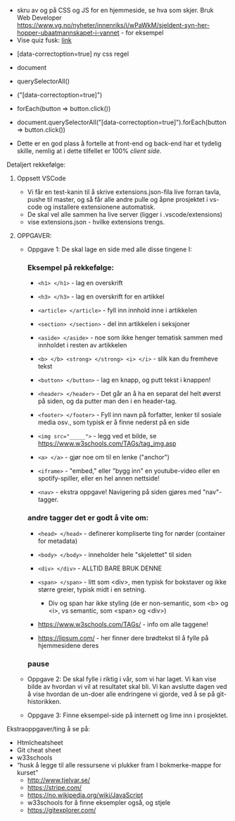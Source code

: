 

- skru av og på CSS og JS for en hjemmeside, se hva som skjer.
Bruk Web Developer
  https://www.vg.no/nyheter/innenriks/i/wPaWkM/sjeldent-syn-her-hopper-ubaatmannskapet-i-vannet - for eksempel
- Vise quiz fusk: [link](https://www.nrk.no/kultur/quiz_-noreg-rundt-med-forfattarar-1.15008193)
* [data-correctoption=true]  ny css regel
* document
* querySelectorAll()
* ("[data-correctoption=true]")
* forEach(button => button.click())
* document.querySelectorAll("[data-correctoption=true]").forEach(button => button.click())

* Dette er en god plass å fortelle at front-end og back-end har et tydelig skille, nemlig at i dette tilfellet er 100% _client side_.

Detaljert rekkefølge:



1. Oppsett VSCode
    * Vi får en test-kanin til å skrive extensions.json-fila live forran tavla, pushe til master, og så får alle andre pulle og åpne prosjektet i vs-code og installere extensionene automatisk.
    * De skal vel alle sammen ha live server (ligger i .vscode/extensions)
    * vise extensions.json - hvilke extensions trengs.

5. OPPGAVER:
    * Oppgave 1: De skal lage en side med alle disse tingene I:

        ### Eksempel på rekkefølge:
        * `<h1> </h1>` - lag en overskrift
        * `<h3> </h3>` - lag en overskrift for en artikkel
        * `<article> </article>` - fyll inn innhold inne i artikkelen
        * `<section> </section>` - del inn artikkelen i seksjoner
        * `<aside> </aside>` - noe som ikke henger tematisk sammen med innholdet i resten av artikkelen
        * `<b> </b> <strong> </strong> <i> </i>` - slik kan du fremheve tekst
        * `<button> </button>` - lag en knapp, og putt tekst i knappen!

        * `<header> </header>` - Det går an å ha en separat del helt øverst på siden, og da putter man den i en header-tag.
        * `<footer> </footer>` - Fyll inn navn på forfatter, lenker til sosiale media osv., som typisk er å finne nederst på en side
        
        * `<img src="_____">` - legg ved et bilde, se https://www.w3schools.com/TAGs/tag_img.asp
        * `<a> </a>` - gjør noe om til en lenke ("anchor")
        * `<iframe>` - "embed," eller "bygg inn" en youtube-video eller en spotify-spiller, eller en hel annen nettside!
        * `<nav>` - ekstra oppgave! Navigering på siden gjøres med "nav"-tagger.

        ### andre tagger det er godt å vite om:
        * `<head> </head>` - definerer kompliserte ting for nørder (container for metadata)
        * `<body> </body>` - inneholder hele "skjelettet" til siden
        * `<div> </div>` - ALLTID BARE BRUK DENNE
        * `<span> </span>` - litt som \<div>, men typisk for bokstaver og ikke større greier, typisk midt i en setning.
            * Div og span har ikke styling (de er non-semantic, som \<b> og \<i>, vs semantic, som \<span> og \<div>)

        * https://www.w3schools.com/TAGs/ - info om alle taggene!
        * https://lipsum.com/ - her finner dere brødtekst til å fylle på hjemmesidene deres

        ### pause
       
    * Oppgave 2: De skal fylle i riktig i vår, som vi har laget.
    Vi kan vise bilde av hvordan vi vil at resultatet skal bli.
    Vi kan avslutte dagen ved å vise hvordan de un-doer alle endringene vi gjorde, ved å se på git-historikken.

    * Oppgave 3: Finne eksempel-side på internett og lime inn i prosjektet.


Ekstraoppgaver/ting å se på:
* Htmlcheatsheet
* Git cheat sheet
* w33schools
* “husk å legge til alle ressursene vi plukker fram I bokmerke-mappe for kurset”
    * http://www.tjelvar.se/
    * https://stripe.com/
    * https://no.wikipedia.org/wiki/JavaScript
    * w33schools for å finne eksempler også, og stjele
    * https://gitexplorer.com/


